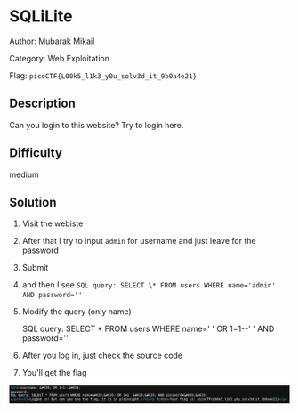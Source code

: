 # SQLiLite

Author: Mubarak Mikail

Category: Web Exploitation

Flag: `picoCTF{L00k5_l1k3_y0u_solv3d_it_9b0a4e21}`

## Description

Can you login to this website?
Try to login here.

## Difficulty

medium

## Solution

1. Visit the webiste

2. After that I try to input `admin` for username and just leave for the password

3. Submit

4. and then I see `SQL query: SELECT \* FROM users WHERE name='admin' AND password=''`

5. Modify the query (only name)

   SQL query: SELECT \* FROM users WHERE name=' ' OR 1=1--' ' AND password=''

6. After you log in, just check the source code

7. You'll get the flag

![POC 1](image.png)
